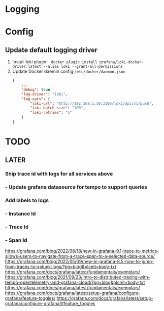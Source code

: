 # Logging

# Config
## Update default logging driver
1. Install loki plugin: ` docker plugin install grafana/loki-docker-driver:latest --alias loki --grant-all-permissions`
2. Update Docker daemin config
    `/etc/docker/daemon.json`
    ```json
    {
        ...
        "debug": true,
        "log-driver": "loki",
        "log-opts": {
            "loki-url": "http://192.168.1.19:3100/loki/api/v1/push",
            "loki-batch-size": "100",
            "loki-retries": "5"
        }
    }
    ```

# TODO
## LATER
### Ship trace id with logs for all services above
### - Update grafana datasource for tempo to support queries

### Add labels to logs
### - Instance Id
### - Trace Id
### - Span Id

https://grafana.com/blog/2022/08/18/new-in-grafana-9.1-trace-to-metrics-allows-users-to-navigate-from-a-trace-span-to-a-selected-data-source/
https://grafana.com/blog/2022/05/09/new-in-grafana-8.5-how-to-jump-from-traces-to-splunk-logs/?pg=blog&plcmt=body-txt
https://grafana.com/docs/grafana/latest/fundamentals/exemplars/
https://grafana.com/blog/2021/09/23/intro-to-distributed-tracing-with-tempo-opentelemetry-and-grafana-cloud/?pg=blog&plcmt=body-txt
https://grafana.com/docs/grafana/latest/fundamentals/exemplars/
https://grafana.com/docs/grafana/latest/setup-grafana/configure-grafana/feature-toggles/
https://grafana.com/docs/grafana/latest/setup-grafana/configure-grafana/#feature_toggles
